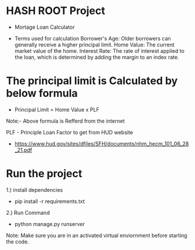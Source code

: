 
# HASH ROOT Project
* Mortage Loan Calculator



* Terms used for calculation 
Borrower's Age: Older borrowers can generally receive a higher principal limit.
Home Value: The current market value of the home.
Interest Rate: The rate of interest applied to the loan, which is determined by adding the margin to an index rate.


# The principal limit is Calculated by below formula

* Principal Limit = Home Value x PLF

Note:- Above formula is Refferd from the internet

PLF - Principle Loan Factor to get from HUD website
- https://www.hud.gov/sites/dfiles/SFH/documents/nhm_hecm_101_06_28_21.pdf

# Run the project

1.) install dependencies
 - pip install -r requirements.txt

2.) Run Command
 - python manage.py runserver

Note: Make sure you are in an activated virtual enviornment before starting the code.
 

